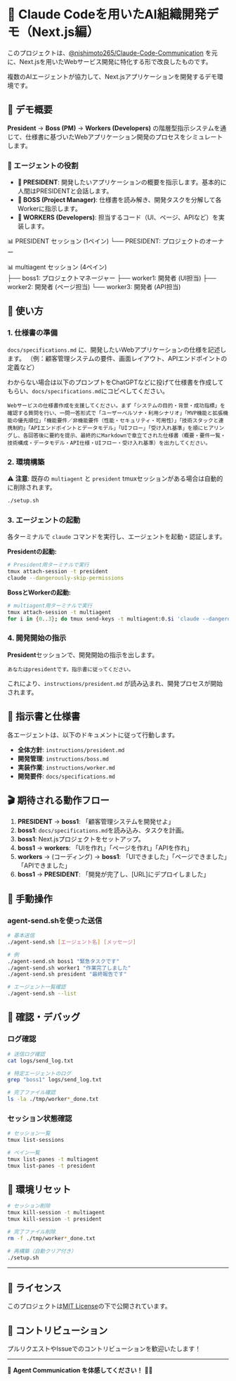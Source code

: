 # 🤖 Claude Codeを用いたAI組織開発デモ（Next.js編）

このプロジェクトは、[@nishimoto265/Claude-Code-Communication](https://github.com/nishimoto265/Claude-Code-Communication) を元に、Next.jsを用いたWebサービス開発に特化する形で改良したものです。

複数のAIエージェントが協力して、Next.jsアプリケーションを開発するデモ環境です。


## 🎯 デモ概要

**President** → **Boss (PM)** → **Workers (Developers)** の階層型指示システムを通じて、仕様書に基づいたWebアプリケーション開発のプロセスをシミュレートします。

### 👥 エージェントの役割

-   **👑 PRESIDENT**: 開発したいアプリケーションの概要を指示します。基本的に人間はPRESIDENTと会話します。
-   **🎯 BOSS (Project Manager)**: 仕様書を読み解き、開発タスクを分解して各Workerに指示します。
-   **👷 WORKERS (Developers)**: 担当するコード（UI、ページ、APIなど）を実装します。

📊 PRESIDENT セッション (1ペイン)
└── PRESIDENT: プロジェクトのオーナー

📊 multiagent セッション (4ペイン)  
├── boss1: プロジェクトマネージャー
├── worker1: 開発者 (UI担当)
├── worker2: 開発者 (ページ担当)
└── worker3: 開発者 (API担当)


## 🚀 使い方

### 1. 仕様書の準備

`docs/specifications.md` に、開発したいWebアプリケーションの仕様を記述します。
（例：顧客管理システムの要件、画面レイアウト、APIエンドポイントの定義など）

わからない場合は以下のプロンプトをChatGPTなどに投げて仕様書を作成してもらい、`docs/specifications.md`にコピペしてください。

```
Webサービスの仕様書作成を支援してください。まず「システムの目的・背景・成功指標」を確認する質問を行い、一問一答形式で「ユーザーペルソナ・利用シナリオ」「MVP機能と拡張機能の優先順位」「機能要件／非機能要件（性能・セキュリティ・可用性）」「技術スタックと連携制約」「APIエンドポイントとデータモデル」「UIフロー」「受け入れ基準」を順にヒアリングし、各回答後に要約を提示、最終的にMarkdownで章立てされた仕様書（概要・要件一覧・技術構成・データモデル・API仕様・UIフロー・受け入れ基準）を出力してください。
```

### 2. 環境構築

⚠️ **注意**: 既存の `multiagent` と `president` tmuxセッションがある場合は自動的に削除されます。

```bash
./setup.sh
```

### 3. エージェントの起動

各ターミナルで `claude` コマンドを実行し、エージェントを起動・認証します。

**Presidentの起動:**
```bash
# President用ターミナルで実行
tmux attach-session -t president
claude --dangerously-skip-permissions
```

**BossとWorkerの起動:**
```bash
# multiagent用ターミナルで実行
tmux attach-session -t multiagent
for i in {0..3}; do tmux send-keys -t multiagent:0.$i 'claude --dangerously-skip-permissions' C-m; done
```

### 4. 開発開始の指示

**President**セッションで、開発開始の指示を出します。

```
あなたはpresidentです。指示書に従ってください。
```

これにより、`instructions/president.md` が読み込まれ、開発プロセスが開始されます。

## 📜 指示書と仕様書

各エージェントは、以下のドキュメントに従って行動します。

-   **全体方針**: `instructions/president.md`
-   **開発管理**: `instructions/boss.md`
-   **実装作業**: `instructions/worker.md`
-   **開発要件**: `docs/specifications.md`

## 🎬 期待される動作フロー

1.  **PRESIDENT** → **boss1**: 「顧客管理システムを開発せよ」
2.  **boss1**: `docs/specifications.md`を読み込み、タスクを計画。
3.  **boss1**: Next.jsプロジェクトをセットアップ。
4.  **boss1** → **workers**: 「UIを作れ」「ページを作れ」「APIを作れ」
5.  **workers** → (コーディング) → **boss1**: 「UIできました」「ページできました」「APIできました」
6.  **boss1** → **PRESIDENT**: 「開発が完了し、[URL]にデプロイしました」

## 🔧 手動操作

### agent-send.shを使った送信

```bash
# 基本送信
./agent-send.sh [エージェント名] [メッセージ]

# 例
./agent-send.sh boss1 "緊急タスクです"
./agent-send.sh worker1 "作業完了しました"
./agent-send.sh president "最終報告です"

# エージェント一覧確認
./agent-send.sh --list
```

## 🧪 確認・デバッグ

### ログ確認

```bash
# 送信ログ確認
cat logs/send_log.txt

# 特定エージェントのログ
grep "boss1" logs/send_log.txt

# 完了ファイル確認
ls -la ./tmp/worker*_done.txt
```

### セッション状態確認

```bash
# セッション一覧
tmux list-sessions

# ペイン一覧
tmux list-panes -t multiagent
tmux list-panes -t president
```

## 🔄 環境リセット

```bash
# セッション削除
tmux kill-session -t multiagent
tmux kill-session -t president

# 完了ファイル削除
rm -f ./tmp/worker*_done.txt

# 再構築（自動クリア付き）
./setup.sh
```

---

## 📄 ライセンス

このプロジェクトは[MIT License](LICENSE)の下で公開されています。

## 🤝 コントリビューション

プルリクエストやIssueでのコントリビューションを歓迎いたします！

---

🚀 **Agent Communication を体感してください！** 🤖✨ 